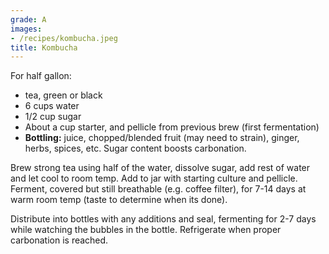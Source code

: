 ```yaml
---
grade: A
images:
- /recipes/kombucha.jpeg
title: Kombucha
---
```


For half gallon:
- tea, green or black
- 6 cups water
- 1/2 cup sugar
- About a cup starter, and pellicle from previous brew (first fermentation)
- **Bottling:** juice, chopped/blended fruit (may need to strain), ginger, herbs, spices, etc. Sugar content boosts carbonation.


Brew strong tea using half of the water, dissolve sugar, add rest of water and let cool 
to room temp. Add to jar with starting culture and pellicle. Ferment, covered 
but still breathable (e.g. coffee filter), for 7-14 days at warm room temp (taste to determine
when its done).

Distribute into bottles with any additions and seal, fermenting for 2-7 days while
watching the bubbles in the bottle. Refrigerate when proper carbonation is reached.